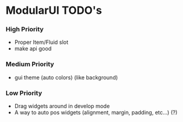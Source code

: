 # ModularUI TODO's

### High Priority
- Proper Item/Fluid slot
- make api good

### Medium Priority
- gui theme (auto colors) (like background)

### Low Priority
- Drag widgets around in develop mode
- A way to auto pos widgets (alignment, margin, padding, etc...) (?)
